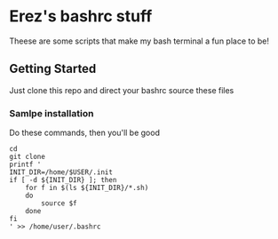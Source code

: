 # Erez's bashrc stuff

Theese are some scripts that make my bash terminal a fun place to be!

## Getting Started

Just clone this repo and direct your bashrc source these files

### Samlpe installation

Do these commands, then you'll be good

```
cd
git clone 
printf '
INIT_DIR=/home/$USER/.init
if [ -d ${INIT_DIR} ]; then
    for f in $(ls ${INIT_DIR}/*.sh)
    do
        source $f
    done
fi
' >> /home/user/.bashrc
